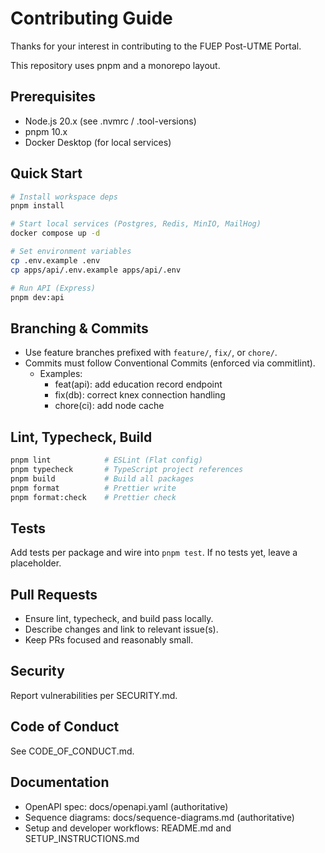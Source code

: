 # Contributing Guide

Thanks for your interest in contributing to the FUEP Post-UTME Portal.

This repository uses pnpm and a monorepo layout.

## Prerequisites

- Node.js 20.x (see .nvmrc / .tool-versions)
- pnpm 10.x
- Docker Desktop (for local services)

## Quick Start

```bash
# Install workspace deps
pnpm install

# Start local services (Postgres, Redis, MinIO, MailHog)
docker compose up -d

# Set environment variables
cp .env.example .env
cp apps/api/.env.example apps/api/.env

# Run API (Express)
pnpm dev:api
```

## Branching & Commits

- Use feature branches prefixed with `feature/`, `fix/`, or `chore/`.
- Commits must follow Conventional Commits (enforced via commitlint).
  - Examples:
    - feat(api): add education record endpoint
    - fix(db): correct knex connection handling
    - chore(ci): add node cache

## Lint, Typecheck, Build

```bash
pnpm lint            # ESLint (Flat config)
pnpm typecheck       # TypeScript project references
pnpm build           # Build all packages
pnpm format          # Prettier write
pnpm format:check    # Prettier check
```

## Tests

Add tests per package and wire into `pnpm test`. If no tests yet, leave a placeholder.

## Pull Requests

- Ensure lint, typecheck, and build pass locally.
- Describe changes and link to relevant issue(s).
- Keep PRs focused and reasonably small.

## Security

Report vulnerabilities per SECURITY.md.

## Code of Conduct

See CODE_OF_CONDUCT.md.

## Documentation

- OpenAPI spec: docs/openapi.yaml (authoritative)
- Sequence diagrams: docs/sequence-diagrams.md (authoritative)
- Setup and developer workflows: README.md and SETUP_INSTRUCTIONS.md
